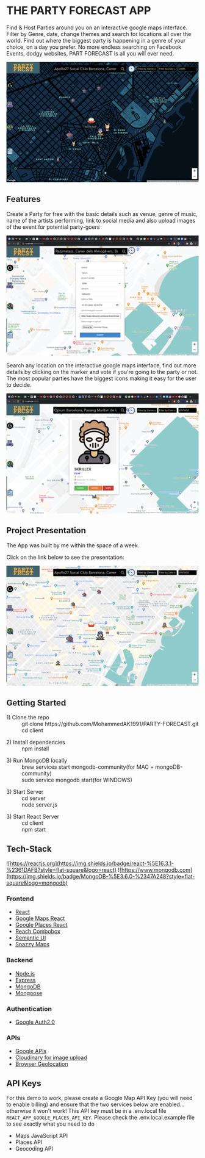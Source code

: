 # THE PARTY FORECAST APP

Find & Host Parties around you on an interactive google maps interface.
Filter by Genre, date, change themes and search for locations all over the world.
Find out where the biggest party is happening in a genre of your choice, on a day you prefer.
No more endless searching on Facebook Events, dodgy websites, PART FORECAST is all you will ever need.

![](./public/Thumbnail.png)


## Features

<p>
Create a Party for free with the basic details such as venue, genre of music, name of the artists performing, link to social media and also upload images of the event for potential party-goers
</p>
<img src="./public/Host.png"  width=700px />
<p>
Search any location on the interactive google maps interface, find out more details by clicking on the marker and vote if you're going to the party or not. The most popular parties have the biggest icons making it easy for the user to decide.
</p>
<img src="./public/FInd.png"  width=700px />

## Project Presentation

The App was built by me within the space of a week.

Click on the link below to see the presentation:

<p align="center">
<a href="https://www.youtube.com/watch?v=V-lVwIJZkn8"><img src="./public/PARTYFORECAST.png" width=600px alt="PartyForecast Video Thumbnail"/></a>
</p>

## Getting Started

<dl>
  <dt>1) Clone the repo</dt>
  <dd>git clone https://github.com/MohammedAK1991/PARTY-FORECAST.git</dd>
  <dd>cd client</dd>

<dl>
  <dt>2) Install dependencies</dt>
  <dd>npm install</dd>

<dl>
  <dt>3) Run MongoDB locally</dt>
  <dd>brew services start mongodb-community(for MAC + mongoDB-community)</dd>
  <dd>sudo service mongodb start(for WINDOWS)</dd>

<dl>
  <dt>3) Start Server</dt>
  <dd>cd server</dd>
  <dd>node server.js</dd>

<dl>
  <dt>3) Start React Server</dt>
  <dd>cd client</dd>
  <dd>npm start</dd>


## Tech-Stack

![https://reactjs.org](https://img.shields.io/badge/react-%5E16.3.1-%2361DAFB?style=flat-square&logo=react)
![https://www.mongodb.com](https://img.shields.io/badge/MongoDB-%5E3.6.0-%2347A248?style=flat-square&logo=mongodb)

### Frontend

- [React](https://reactjs.org)
- [Google Maps React](https://www.npmjs.com/package/@react-google-maps/api)
- [Google Places React](https://www.npmjs.com/package/use-places-autocomplete)
- [Reach Combobox](https://reacttraining.com/reach-ui/combobox/)
- [Semantic UI](https://semantic-ui.com/)
- [Snazzy Maps](https://snazzymaps.com/style/8097/wy)

### Backend

- [Node.js](https://nodejs.org/)
- [Express](https://expressjs.com)
- [MongoDB](https://www.mongodb.com)
- [Mongoose](https://mongoosejs.com)


### Authentication

- [Google Auth2.0](https://developers.google.com/identity/protocols/oauth2)

### APIs

- [Google APIs](https://developers.google.com/apis-explorer)
- [Cloudinary for image upload](https://cloudinary.com/?utm_source=google&utm_medium=cpc&utm_campaign=Rbrand&utm_content=394051365970&utm_term=cloudinary%20api&gclid=CjwKCAjwnK36BRBVEiwAsMT8WAz9WKB1C4n0cmtnGLSslSEoWPs446ZHCnFywmUBc1_QPjvhjmoduBoCa1IQAvD_BwE)
- [Browser Geolocation](https://developer.mozilla.org/en-US/docs/Web/API/Geolocation_API)


## API Keys

For this demo to work, please create a Google Map API Key (you will need to enable billing) and ensure that the two services below are enabled... otherwise it won't work! This API key must be in a .env.local file `REACT_APP_GOOGLE_PLACES_API_KEY`.
Please check the .env.local.example file to see exactly what you need to do

- Maps JavaScript API
- Places API
- Geocoding API


